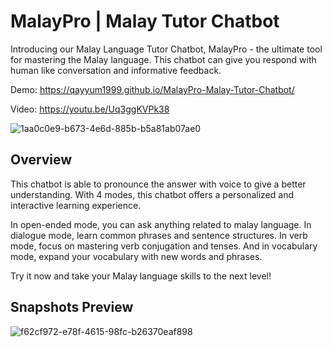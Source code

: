 # MalayPro | Malay Tutor Chatbot

Introducing our Malay Language Tutor Chatbot, MalayPro -  the ultimate tool for mastering the Malay language. This chatbot can give you respond with human like conversation and informative feedback. 

Demo: https://qayyum1999.github.io/MalayPro-Malay-Tutor-Chatbot/

Video: https://youtu.be/Uq3ggKVPk38

![1aa0c0e9-b673-4e6d-885b-b5a81ab07ae0](https://user-images.githubusercontent.com/90374083/226189139-1f49fea0-1001-4a2d-b47b-de0804b5a703.jpg)

## Overview

This chatbot is able to pronounce the answer with voice to give a better understanding. With 4 modes, this chatbot offers a personalized and interactive learning experience. 

In open-ended mode, you can ask anything related to malay language. In dialogue mode, learn common phrases and sentence structures. In verb mode, focus on mastering verb conjugation and tenses. And in vocabulary mode, expand your vocabulary with new words and phrases. 

Try it now and take your Malay language skills to the next level!

## Snapshots Preview

![f62cf972-e78f-4615-98fc-b26370eaf898](https://user-images.githubusercontent.com/90374083/226189167-65542734-8f7a-434f-a432-6bd848499666.jpg)
